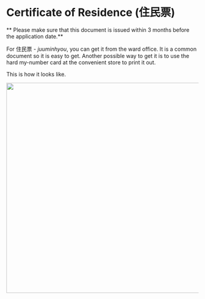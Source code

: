 # Certificate of Residence (住民票)
** Please make sure that this document is issued within 3 months before the application date.**

For 住民票 - *juuminhyou*, you can get it from the ward office. It is a common document so it is easy to get. Another possible way to get it is to use the hard my-number card at the convenient store to print it out.

This is how it looks like.

<img src="https://github.com/swarut/japanese_permanent_residence/blob/main/6-certificate-of-residence-%E4%BD%8F%E6%B0%91%E7%A5%A8/juuminhyou_example.png?raw=true" width="550px" style="margin-left: auto; margin-right: auto; display: block;">







